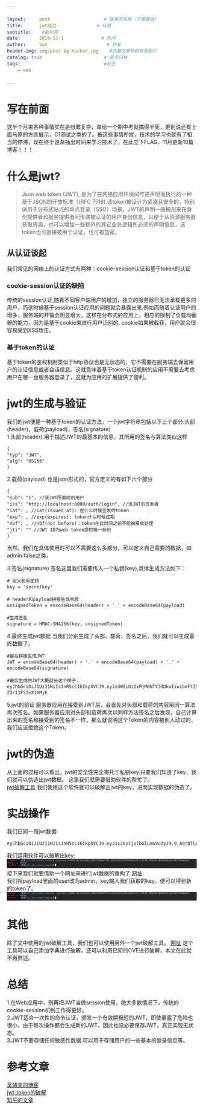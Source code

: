 ```yaml
---

layout:     post                    # 使用的布局（不需要改）
title:      jwt绕过               # 标题 
subtitle:    #副标题
date:       2019-11-1              # 时间
author:     Von                      # 作者
header-img: img/post-bg-hacker.jpg    #这篇文章标题背景图片
catalog: true                       # 是否归档
tags:                               #标签
    - web

---
```


# 写在前面
这半个月来各种事情实在是纷繁复杂，单给一个期中考就搞得半死，更别说还有上面马原的方言展示，C1测试之类的了。被这些事情所扰，技术的学习也就有了相当的停滞，现在终于逐渐抽出时间来学习技术了，在此立下FLAG，11月更新10篇博客！！！

# 什么是jwt?
> Json web token (JWT), 是为了在网络应用环境间传递声明而执行的一种基于JSON的开放标准（(RFC 7519).该token被设计为紧凑且安全的，特别适用于分布式站点的单点登录（SSO）场景。JWT的声明一般被用来在身份提供者和服务提供者间传递被认证的用户身份信息，以便于从资源服务器获取资源，也可以增加一些额外的其它业务逻辑所必须的声明信息，该token也可直接被用于认证，也可被加密。

## 从认证谈起
我们常见的网络上的认证方式有两种：cookie-session认证和基于token的认证

### cookie-session认证的缺陷
传统的session认证,随着不同客户端用户的增加，独立的服务器已无法承载更多的用户，而这时候基于session认证应用的问题就会暴露出来.例如而随着认证用户的增多，服务端的开销会明显增大，这样在分布式的应用上，相应的限制了负载均衡器的能力，因为是基于cookie来进行用户识别的, cookie如果被截获，用户就会很容易受到XSS攻击。

### 基于token的认证
基于token的鉴权机制类似于http协议也是无状态的，它不需要在服务端去保留用户的认证信息或者会话信息。这就意味着基于token认证机制的应用不需要去考虑用户在哪一台服务器登录了，这就为应用的扩展提供了便利。

# jwt的生成与验证
我们的jwt便是一种基于token的认证方法，一个jwt字符串包括以下三个部分:头部(header)，载荷(payload)，签名(signature)  
1.头部(header)
用于描述JWT的最基本的信息，其所用的签名与算法类似这样
```
{
"typ": "JWT",
"alg": "HS256"
}
```

2.载荷(payload)
也是json形式的，官方定义的有如下六个部分
```
{
"sub": "1", //该JWT所面向的用户
"iss": "http://localhost:8000/auth/login", //该JWT的签发者 
"iat": , //iat(issued at): 在什么时候签发的token
"exp": , //exp(expires): token什么时候过期
"nbf": , //nbf(not before)：token在此时间之前不能被接收处理
"jti": "" //JWT ID为web token提供唯一标识
}
```
当然，我们在具体使用时可以不需要这么多部分，可以定义自己需要的数据，如admin:false之类。

3.签名(signature)
签名这里我们需要传入一个私钥(key),具体生成方法如下：
```
# 定义私有密钥
key = 'secretkey'

# header和payload拼接生成令牌
unsignedToken = encodeBase64(header) + '.' + encodeBase64(payload)

#生成签名
signature = HMAC-SHA256(key, unsignedToken)
```

4.最终生成jwt数据
当我们分别生成了头部，载荷，签名之后，我们就可以生成最终数据了。
```
#最后拼接生成JWT
JWT = encodeBase64(header) + '.' + encodeBase64(payload) + '.' + encodeBase64(signature)

#最后生成的JWT大概就长这个样子:
eyJhbGciOiJIUzI1NiIsInR5cCI6IkpXVCJ9.eyJzdWIiOiIxMjM0NTY3ODkwIiwibmFtZSI6IkpvaG4gRG9lIiwiYWRtaW4iOnRydWV9.cAOIAifu3fykvhkHpbuhbvtH807-Z2rI1FS3vX1XMjE
```

5.jwt的验证
服务器应用在接受到JWT后，会首先对头部和载荷的内容用同一算法再次签名。如果服务器应用对头部和载荷再次以同样方法签名之后发现，自己计算出来的签名和接受到的签名不一样，那么就说明这个Token的内容被别人动过的，我们应该拒绝这个Token。

# jwt的伪造
从上面的过程可以看出，jwt的安全性完全寄托于私钥key.只要我们知道了key，我们就可以伪造出jwt数据。
这里我们就需要借助软件的帮忙了。  
[jwt破解工具](https://github.com/ticarpi/jwt_tool)
我们使用这个软件就可以破解出jwt的key，进而实现数据的伪造了。

# 实战操作
我们已知一段jwt数据:
```
eyJhbGciOiJIUzI1NiIsInR5cCI6IkpXVCJ9.eyJ1c2VyIjoibGluaG9uZyJ9.9_A9rDTLAHfptbAlzNmnWV3qZzkyTcGbViYHadpZwIw
```
我们运用软件可以破解出key:
![](/img/jwt1.png)
接下来我们就要借助一个网址来进行jwt数据的重构了:[网址](https://jwt.io/)  
我们将payload里面的user改为admin，key输入我们获取的key，便可以得到新的token了。
![](/img/jwt1.png)

# 其他
除了文中使用的jwt破解工具，我们也可以使用另外一个jwt破解工具。
[网址](https://github.com/ticarpi/jwt_tool)
这个工具可以自己添加字典进行破解，还可以利用已知的CVE进行破解，本文在此就不再赘述。

# 总结
1.在Web应用中，别再把JWT当做session使用，绝大多数情况下，传统的cookie-session机制工作得更好。  
2.JWT适合一次性的命令认证，颁发一个有效期极短的JWT，即使暴露了危险也很小，由于每次操作都会生成新的JWT，因此也没必要保存JWT，真正实现无状态。  
3.JWT不要存储任何敏感性数据.可以用于存储用户的一些基本的登录信息等。

# 参考文章
[吴靖丰的博客](http://www.wujingfeng.cn/2019/06/17/%E5%9F%BA%E4%BA%8Ejwt%E7%9A%84%E8%BA%AB%E4%BB%BD%E9%AA%8C%E8%AF%81/)  
[jwt-token的破解](https://delcoding.github.io/2018/03/jwt-bypass/)  
[知乎的文章](https://zhuanlan.zhihu.com/p/71672282)
